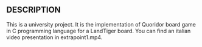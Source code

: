 ## DESCRIPTION 
This is a university project.
It is the implementation of Quoridor board game in C programming language for a LandTiger board. 
You can find an italian video presentation in extrapoint1.mp4.

